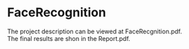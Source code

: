 # FaceRecognition
The project description can be viewed at FaceRecgnition.pdf.  
The final results are shon in the Report.pdf.
